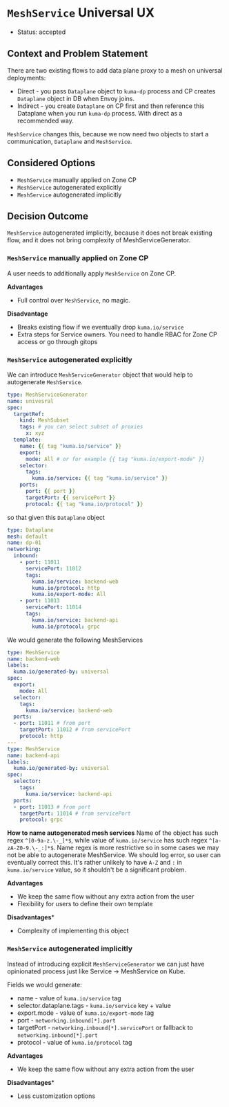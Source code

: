 # `MeshService` Universal UX

* Status: accepted

## Context and Problem Statement

There are two existing flows to add data plane proxy to a mesh on universal deployments:
* Direct - you pass `Dataplane` object to `kuma-dp` process and CP creates `Dataplane` object in DB when Envoy joins.
* Indirect - you create `Dataplane` on CP first and then reference this Dataplane when you run `kuma-dp` process.
With direct as a recommended way.

`MeshService` changes this, because we now need two objects to start a communication, `Dataplane` and `MeshService`.

## Considered Options

* `MeshService` manually applied on Zone CP
* `MeshService` autogenerated explicitly
* `MeshService` autogenerated implicitly

## Decision Outcome

`MeshService` autogenerated implicitly, because it does not break existing flow, and it does not bring complexity of MeshServiceGenerator.

### `MeshService` manually applied on Zone CP

A user needs to additionally apply `MeshService` on Zone CP.

**Advantages**
* Full control over `MeshService`, no magic.

**Disadvantage**
* Breaks existing flow if we eventually drop `kuma.io/service`
* Extra steps for Service owners. You need to handle RBAC for Zone CP access or go through gitops

### `MeshService` autogenerated explicitly

We can introduce `MeshServiceGenerator` object that would help to autogenerate `MeshService`.

```yaml
type: MeshServiceGenerator
name: univesral
spec:
  targetRef:
    kind: MeshSubset
    tags: # you can select subset of proxies
      x: xyz
  template:
    name: {{ tag "kuma.io/service" }}
    export:
      mode: All # or for example {{ tag "kuma.io/export-mode" }}
    selector:
      tags:
        kuma.io/service: {{ tag "kuma.io/service" }}
    ports:
      port: {{ port }}
      targetPort: {{ servicePort }}
      protocol: {{ tag "kuma.io/protocol" }}
```

so that given this `Dataplane` object

```yaml
type: Dataplane
mesh: default
name: dp-01
networking:
  inbound:
    - port: 11011
      servicePort: 11012
      tags:
        kuma.io/service: backend-web
        kuma.io/protocol: http
        kuma.io/export-mode: All
    - port: 11013
      servicePort: 11014
      tags:
        kuma.io/service: backend-api
        kuma.io/protocol: grpc
```

We would generate the following MeshServices

```yaml
type: MeshService
name: backend-web
labels:
  kuma.io/generated-by: universal
spec:
  export:
    mode: All
  selector:
    tags:
      kuma.io/service: backend-web
  ports:
  - port: 11011 # from port
    targetPort: 11012 # from servicePort
    protocol: http
---
type: MeshService
name: backend-api
labels:
  kuma.io/generated-by: universal
spec:
  selector:
    tags:
      kuma.io/service: backend-api
  ports:
  - port: 11013 # from port
    targetPort: 11014 # from servicePort
    protocol: grpc
```

**How to name autogenerated mesh services**
Name of the object has such regex `^[0-9a-z.\-_]*$`, while value of `kuma.io/service` has such regex `^[a-zA-Z0-9.\-_:]*$`.
Name regex is more restrictive so in some cases we may not be able to autogenerate MeshService. We should log error, so user can eventually correct this.
It's rather unlikely to have `A-Z` and `:` in `kuma.io/service` value, so it shouldn't be a significant problem.

**Advantages**
* We keep the same flow without any extra action from the user
* Flexibility for users to define their own template

**Disadvantages***
* Complexity of implementing this object

### `MeshService` autogenerated implicitly

Instead of introducing explicit `MeshServiceGenerator` we can just have opinionated process just like Service -> MeshService on Kube.

Fields we would generate:
* name - value of `kuma.io/service` tag
* selector.dataplane.tags - `kuma.io/service` key + value
* export.mode - value of `kuma.io/export-mode` tag
* port - `networking.inbound[*].port`
* targetPort - `networking.inbound[*].servicePort` or fallback to `networking.inbound[*].port`
* protocol - value of `kuma.io/protocol` tag

**Advantages**
* We keep the same flow without any extra action from the user

**Disadvantages***
* Less customization options
